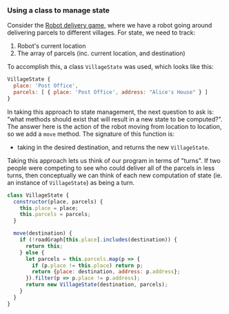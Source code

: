 
### Using a class to manage state
Consider the [Robot delivery game](https://eloquentjavascript.net/07_robot.html#p_md/LJiyP4s), where we have a robot going around delivering parcels to different villages. For state, we need to track:
1. Robot's current location
2. The array of parcels (inc. current location, and destination)

To accomplish this, a class `VillageState` was used, which looks like this:
```js
VillageState {
  place: 'Post Office',
  parcels: [ { place: 'Post Office', address: "Alice's House" } ]
}
```

In taking this approach to state management, the next question to ask is: "what methods should exist that will result in a new state to be computed?". The answer here is the action of the robot moving from location to location, so we add a `move` method. The signature of this function is:
- taking in the desired destination, and returns the new `VillageState`.

Taking this approach lets us think of our program in terms of "turns". If two people were competing to see who could deliver all of the parcels in less turns, then conceptually we can think of each new computation of state (ie. an instance of `VillageState`) as being a turn.
```js
class VillageState {
  constructor(place, parcels) {
    this.place = place;
    this.parcels = parcels;
  }

  move(destination) {
    if (!roadGraph[this.place].includes(destination)) {
      return this;
    } else {
      let parcels = this.parcels.map(p => {
        if (p.place != this.place) return p;
        return {place: destination, address: p.address};
      }).filter(p => p.place != p.address);
      return new VillageState(destination, parcels);
    }
  }
}
```
